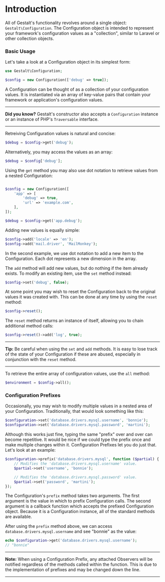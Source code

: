 # Introduction

All of Gestalt's functionality revolves around a single object: `Gestalt\Configuration`. The Configuration object is intended to represent your framework's configuration values as a "collection", similar to Laravel or other collection objects.

### Basic Usage

Let's take a look at a Configuration object in its simplest form:

```php
use Gestalt\Configuration;

$config = new Configuration(['debug' => true]);
```

A Configuration can be thought of as a collection of your configuration values. It is instantiated via an array of key-value pairs that contain your framework or application's configuration values.

---

**Did you know?** Gestalt's constructor also accepts a `Configuration` instance or an instance of PHP's `Traversable` interface.

---

Retreiving Configuration values is natural and concise:

```php
$debug = $config->get('debug');
```

Alternatively, you may access the values as an array:

```php
$debug = $config['debug'];
```

Using the `get` method you may also use dot notation to retrieve values from a nested Configuration:

```php

$config = new Configuration([
    'app' => [
        'debug' => true,
        'url' => 'example.com',
    ],
]);

$debug = $config->get('app.debug');
```

Adding new values is equally simple:

```php
$config->add('locale' => 'en');
$config->add('mail.driver', 'MailMonkey');
```

In the second example, we use dot notation to add a new item to the Configuration. Each dot represents a new dimension in the array.

The `add` method will add new values, but do nothing if the item already exists. To modify an existing item, use the `set` method instead:

```php
$config->set('debug', false);
```

At some point you may wish to reset the Configuration back to the original values it was created with. This can be done at any time by using the `reset` method:

```php
$config->reset();
```

The `reset` method returns an instance of itself, allowing you to chain additional method calls:

```php
$config->reset()->add('log', true);
```

---

**Tip:** Be careful when using the `set` and `add` methods. It is easy to lose track of the state of your Configuration if these are abused, especially in conjunction with the `reset` method.

---

To retrieve the entire array of configuration values, use the `all` method:

```php
$environment = $config->all();
```

### Configuration Prefixes

Occasionally, you may wish to modify multiple values in a nested area of your Configuration. Traditionally, that would look something like this:

```php
$configuration->set('database.drivers.mysql.username', 'bonnie');
$configuration->set('database.drivers.mysql.password', 'martini');
```

Although this works just fine, typing the same "prefix" over and over can become repetitive. It would be nice if we could type the prefix once and make multiple changes within it. Configuration Prefixes let you do just that. Let's look at an example:

```php
$configuration->prefix('database.drivers.mysql', function ($partial) {
    // Modifies the 'database.drivers.mysql.username' value.
    $partial->set('username', 'bonnie');

    // Modifies the 'database.drivers.mysql.password' value.
    $partial->set('password', 'martini');
});
```

The Configuration's `prefix` method takes two arguments. The first argument is the value in which to prefix Configuration calls. The second argument is a callback function which accepts the prefixed Configuration object. Because it is a Configuration instance, all of the standard methods are available. 

After using the `prefix` method above, we can access `database.drivers.mysql.username` and see "bonnie" as the value:

```php
echo $configuration->get('database.drivers.mysql.username');
// "bonnie"
```

---

**Note:** When using a Configuration Prefix, any attached Observers will be notified regardless of the methods called within the function. This is due to the implementation of prefixes and may be changed down the line.

---
